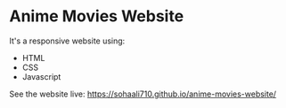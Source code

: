 # Anime Movies Website

It's a responsive website using:
- HTML
- CSS
- Javascript

See the website live:
https://sohaali710.github.io/anime-movies-website/

